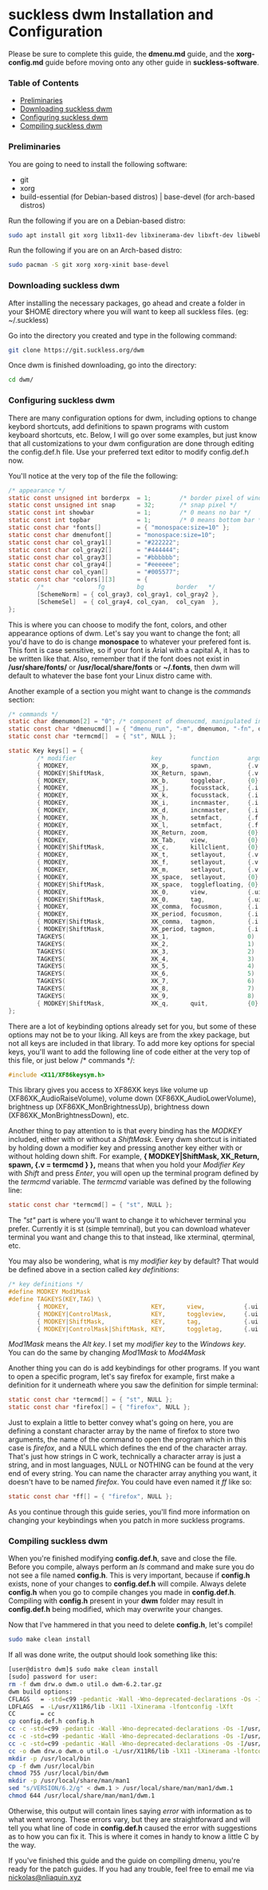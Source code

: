 # suckless dwm Installation and Configuration
Please be sure to complete this guide, the **dmenu.md** guide, and the **xorg-config.md** guide before moving onto any other guide in **suckless-software**.


### Table of Contents
 - [Preliminaries](#preliminaries)
 - [Downloading suckless dwm](#downloading-suckless-dwm)
 - [Configuring suckless dwm](#configuring-suckless-dwm)
 - [Compiling suckless dwm](#compiling-suckless-dwm)


### Preliminaries
You are going to need to install the following software:
 - git
 - xorg
 - build-essential (for Debian-based distros) | base-devel (for arch-based distros)

Run the following if you are on a Debian-based distro:
```bash
sudo apt install git xorg libx11-dev libxinerama-dev libxft-dev libwebkit2gtk-4.0-dev build-essential
```

Run the following if you are on an Arch-based distro:
```bash
sudo pacman -S git xorg xorg-xinit base-devel
```

### Downloading suckless dwm
After installing the necessary packages, go ahead and create a folder in your $HOME directory where you will want to keep all suckless files. (eg: ~/.suckless)

Go into the directory you created and type in the following command:
```bash
git clone https://git.suckless.org/dwm
```

Once dwm is finished downloading, go into the directory:
```bash
cd dwm/
```

### Configuring suckless dwm
There are many configuration options for dwm, including options to change keybord shortcuts, add definitions to spawn programs with custom keyboard shortcuts, etc. Below, I will go over some examples, but just know that all customizations to your dwm configuration are done through editing the config.def.h file. Use your preferred text editor to modify config.def.h now.

You'll notice at the very top of the file the following:
```c
/* appearance */
static const unsigned int borderpx  = 1;        /* border pixel of windows */
static const unsigned int snap      = 32;       /* snap pixel */
static const int showbar            = 1;        /* 0 means no bar */
static const int topbar             = 1;        /* 0 means bottom bar */
static const char *fonts[]          = { "monospace:size=10" };
static const char dmenufont[]       = "monospace:size=10";
static const char col_gray1[]       = "#222222";
static const char col_gray2[]       = "#444444";
static const char col_gray3[]       = "#bbbbbb";
static const char col_gray4[]       = "#eeeeee";
static const char col_cyan[]        = "#005577";
static const char *colors[][3]      = {
        /*               fg         bg         border   */
        [SchemeNorm] = { col_gray3, col_gray1, col_gray2 },
        [SchemeSel]  = { col_gray4, col_cyan,  col_cyan  },
};
```

This is where you can choose to modify the font, colors, and other appearance options of dwm. Let's say you want to change the font; all you'd have to do is change **monospace** to whatever your prefered font is. This font is case sensitive, so if your font is Arial with a capital A, it has to be written like that. Also, remember that if the font does not exist in **/usr/share/fonts/** or **/usr/local/share/fonts** or **~/.fonts**, then dwm will default to whatever the base font your Linux distro came with.

Another example of a section you might want to change is the *commands* section:
```c
/* commands */
static char dmenumon[2] = "0"; /* component of dmenucmd, manipulated in spawn() */
static const char *dmenucmd[] = { "dmenu_run", "-m", dmenumon, "-fn", dmenufont, "-nb", col_gray1, "-nf", col_gray3, "-sb", col_cyan, "-sf", col_gray4, NULL };
static const char *termcmd[]  = { "st", NULL };

static Key keys[] = {
        /* modifier                     key        function        argument */
        { MODKEY,                       XK_p,      spawn,          {.v = dmenucmd } },
        { MODKEY|ShiftMask,             XK_Return, spawn,          {.v = termcmd } },
        { MODKEY,                       XK_b,      togglebar,      {0} },
        { MODKEY,                       XK_j,      focusstack,     {.i = +1 } },
        { MODKEY,                       XK_k,      focusstack,     {.i = -1 } },
        { MODKEY,                       XK_i,      incnmaster,     {.i = +1 } },
        { MODKEY,                       XK_d,      incnmaster,     {.i = -1 } },
        { MODKEY,                       XK_h,      setmfact,       {.f = -0.05} },
        { MODKEY,                       XK_l,      setmfact,       {.f = +0.05} },
        { MODKEY,                       XK_Return, zoom,           {0} },
        { MODKEY,                       XK_Tab,    view,           {0} },
        { MODKEY|ShiftMask,             XK_c,      killclient,     {0} },
        { MODKEY,                       XK_t,      setlayout,      {.v = &layouts[0]} },
        { MODKEY,                       XK_f,      setlayout,      {.v = &layouts[1]} },
        { MODKEY,                       XK_m,      setlayout,      {.v = &layouts[2]} },
        { MODKEY,                       XK_space,  setlayout,      {0} },
        { MODKEY|ShiftMask,             XK_space,  togglefloating, {0} },
        { MODKEY,                       XK_0,      view,           {.ui = ~0 } },
        { MODKEY|ShiftMask,             XK_0,      tag,            {.ui = ~0 } },
        { MODKEY,                       XK_comma,  focusmon,       {.i = -1 } },
        { MODKEY,                       XK_period, focusmon,       {.i = +1 } },
        { MODKEY|ShiftMask,             XK_comma,  tagmon,         {.i = -1 } },
        { MODKEY|ShiftMask,             XK_period, tagmon,         {.i = +1 } },
        TAGKEYS(                        XK_1,                      0)
        TAGKEYS(                        XK_2,                      1)
        TAGKEYS(                        XK_3,                      2)
        TAGKEYS(                        XK_4,                      3)
        TAGKEYS(                        XK_5,                      4)
        TAGKEYS(                        XK_6,                      5)
        TAGKEYS(                        XK_7,                      6)
        TAGKEYS(                        XK_8,                      7)
        TAGKEYS(                        XK_9,                      8)
        { MODKEY|ShiftMask,             XK_q,      quit,           {0} },
};
```

There are a lot of keybinding options already set for you, but some of these options may not be to your liking. All keys are from the xkey package, but not all keys are included in that library. To add more key options for special keys, you'll want to add the following line of code either at the very top of this file, or just below /* commands */:
```c
#include <X11/XF86keysym.h>
```

This library gives you access to XF86XK keys like volume up (XF86XK_AudioRaiseVolume), volume down (XF86XK_AudioLowerVolume), brightness up (XF86XK_MonBrightnessUp), brightness down (XF86XK_MonBrightnessDown), etc.

Another thing to pay attention to is that every binding has the *MODKEY* included, either with or without a *ShiftMask*. Every dwm shortcut is initiated by holding down a modifier key and pressing another key either with or without holding down shift. For example, **{ MODKEY|ShiftMask, XK_Return, spawn, {.v = termcmd } },** means that when you hold your *Modifier Key* with *Shift* and press *Enter*, you will open up the terminal program defined by the *termcmd* variable. The *termcmd* variable was defined by the following line: 
```c
static const char *termcmd[] = { "st", NULL };
```

The *"st"* part is where you'll want to change it to whichever terminal you prefer. Currently it is st (simple temrinal), but you can download whatever terminal you want and change this to that instead, like xterminal, qterminal, etc.

You may also be wondering, what is my *modifier key* by default? That would be defined above in a section called *key definitions*:
```c
/* key definitions */
#define MODKEY Mod1Mask
#define TAGKEYS(KEY,TAG) \
        { MODKEY,                       KEY,      view,           {.ui = 1 << TAG} }, \
        { MODKEY|ControlMask,           KEY,      toggleview,     {.ui = 1 << TAG} }, \
        { MODKEY|ShiftMask,             KEY,      tag,            {.ui = 1 << TAG} }, \
        { MODKEY|ControlMask|ShiftMask, KEY,      toggletag,      {.ui = 1 << TAG} },
```

*Mod1Mask* means the *Alt key*. I set my *modifier key* to the *Windows key*. You can do the same by changing *Mod1Mask* to *Mod4Mask*

Another thing you can do is add keybindings for other programs. If you want to open a specific program, let's say firefox for example, first make a definition for it underneath where you saw the definition for simple terminal:
```c
static const char *termcmd[] = { "st", NULL };
static const char *firefox[] = { "firefox", NULL };
```

Just to explain a little to better convey what's going on here, you are defining a constant character array by the name of firefox to store two arguments, the name of the command to open the program which in this case is *firefox*, and a NULL which defines the end of the character array. That's just how strings in C work, technically a character array is just a string, and in most languages, NULL or NOTHING can be found at the very end of every string. You can name the character array anything you want, it doesn't have to be named *firefox*. You could have even named it *ff* like so:
```c
static const char *ff[] = { "firefox", NULL };
```

As you continue through this guide series, you'll find more information on changing your keybindings when you patch in more suckless programs.


### Compiling suckless dwm
When you're finished modifying **config.def.h**, save and close the file. Before you compile, always perform an *ls* command and make sure you do not see a file named **config.h**. This is very important, because if **config.h** exists, none of your changes to **config.def.h** will compile. Always delete **config.h** when you go to compile changes you made in **config.def.h**. Compiling with **config.h** present in your **dwm** folder may result in **config.def.h** being modified, which may overwrite your changes.

Now that I've hammered in that you need to delete **config.h**, let's compile!
```bash
sudo make clean install
```

If all was done write, the output should look something like this:
```bash
[user@distro dwm]$ sudo make clean install
[sudo] password for user: 
rm -f dwm drw.o dwm.o util.o dwm-6.2.tar.gz
dwm build options:
CFLAGS   = -std=c99 -pedantic -Wall -Wno-deprecated-declarations -Os -I/usr/X11R6/include -I/usr/include/freetype2 -D_DEFAULT_SOURCE -D_BSD_SOURCE -D_POSIX_C_SOURCE=200809L -DVERSION="6.2" -DXINERAMA
LDFLAGS  = -L/usr/X11R6/lib -lX11 -lXinerama -lfontconfig -lXft
CC       = cc
cp config.def.h config.h
cc -c -std=c99 -pedantic -Wall -Wno-deprecated-declarations -Os -I/usr/X11R6/include -I/usr/include/freetype2 -D_DEFAULT_SOURCE -D_BSD_SOURCE -D_POSIX_C_SOURCE=200809L -DVERSION=\"6.2\" -DXINERAMA drw.c
cc -c -std=c99 -pedantic -Wall -Wno-deprecated-declarations -Os -I/usr/X11R6/include -I/usr/include/freetype2 -D_DEFAULT_SOURCE -D_BSD_SOURCE -D_POSIX_C_SOURCE=200809L -DVERSION=\"6.2\" -DXINERAMA dwm.c
cc -c -std=c99 -pedantic -Wall -Wno-deprecated-declarations -Os -I/usr/X11R6/include -I/usr/include/freetype2 -D_DEFAULT_SOURCE -D_BSD_SOURCE -D_POSIX_C_SOURCE=200809L -DVERSION=\"6.2\" -DXINERAMA util.c
cc -o dwm drw.o dwm.o util.o -L/usr/X11R6/lib -lX11 -lXinerama -lfontconfig -lXft
mkdir -p /usr/local/bin
cp -f dwm /usr/local/bin
chmod 755 /usr/local/bin/dwm
mkdir -p /usr/local/share/man/man1
sed "s/VERSION/6.2/g" < dwm.1 > /usr/local/share/man/man1/dwm.1
chmod 644 /usr/local/share/man/man1/dwm.1
```

Otherwise, this output will contain lines saying *error* with information as to what went wrong. These errors vary, but they are straightforward and will tell you what line of code in **config.def.h** caused the error with suggestions as to how you can fix it. This is where it comes in handy to know a little C by the way.

If you've finished this guide and the guide on compiling dmenu, you're ready for the patch guides. If you had any trouble, feel free to email me via nickolas@nliaquin.xyz
